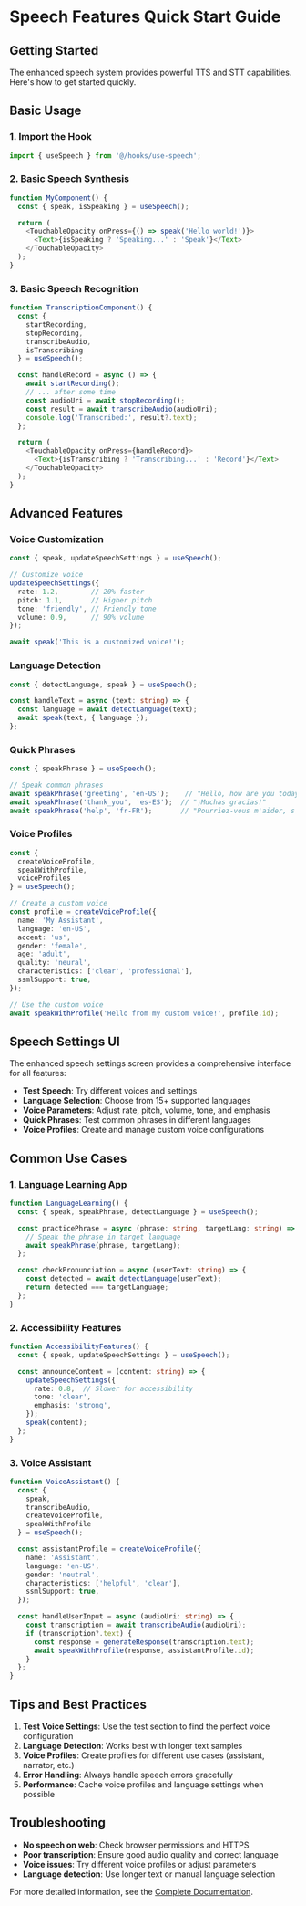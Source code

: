 # Speech Features Quick Start Guide

## Getting Started

The enhanced speech system provides powerful TTS and STT capabilities. Here's how to get started quickly.

## Basic Usage

### 1. Import the Hook

```typescript
import { useSpeech } from '@/hooks/use-speech';
```

### 2. Basic Speech Synthesis

```typescript
function MyComponent() {
  const { speak, isSpeaking } = useSpeech();

  return (
    <TouchableOpacity onPress={() => speak('Hello world!')}>
      <Text>{isSpeaking ? 'Speaking...' : 'Speak'}</Text>
    </TouchableOpacity>
  );
}
```

### 3. Basic Speech Recognition

```typescript
function TranscriptionComponent() {
  const { 
    startRecording, 
    stopRecording, 
    transcribeAudio,
    isTranscribing 
  } = useSpeech();

  const handleRecord = async () => {
    await startRecording();
    // ... after some time
    const audioUri = await stopRecording();
    const result = await transcribeAudio(audioUri);
    console.log('Transcribed:', result?.text);
  };

  return (
    <TouchableOpacity onPress={handleRecord}>
      <Text>{isTranscribing ? 'Transcribing...' : 'Record'}</Text>
    </TouchableOpacity>
  );
}
```

## Advanced Features

### Voice Customization

```typescript
const { speak, updateSpeechSettings } = useSpeech();

// Customize voice
updateSpeechSettings({
  rate: 1.2,        // 20% faster
  pitch: 1.1,       // Higher pitch
  tone: 'friendly', // Friendly tone
  volume: 0.9,      // 90% volume
});

await speak('This is a customized voice!');
```

### Language Detection

```typescript
const { detectLanguage, speak } = useSpeech();

const handleText = async (text: string) => {
  const language = await detectLanguage(text);
  await speak(text, { language });
};
```

### Quick Phrases

```typescript
const { speakPhrase } = useSpeech();

// Speak common phrases
await speakPhrase('greeting', 'en-US');    // "Hello, how are you today?"
await speakPhrase('thank_you', 'es-ES');  // "¡Muchas gracias!"
await speakPhrase('help', 'fr-FR');       // "Pourriez-vous m'aider, s'il vous plaît?"
```

### Voice Profiles

```typescript
const { 
  createVoiceProfile, 
  speakWithProfile, 
  voiceProfiles 
} = useSpeech();

// Create a custom voice
const profile = createVoiceProfile({
  name: 'My Assistant',
  language: 'en-US',
  accent: 'us',
  gender: 'female',
  age: 'adult',
  quality: 'neural',
  characteristics: ['clear', 'professional'],
  ssmlSupport: true,
});

// Use the custom voice
await speakWithProfile('Hello from my custom voice!', profile.id);
```

## Speech Settings UI

The enhanced speech settings screen provides a comprehensive interface for all features:

- **Test Speech**: Try different voices and settings
- **Language Selection**: Choose from 15+ supported languages
- **Voice Parameters**: Adjust rate, pitch, volume, tone, and emphasis
- **Quick Phrases**: Test common phrases in different languages
- **Voice Profiles**: Create and manage custom voice configurations

## Common Use Cases

### 1. Language Learning App

```typescript
function LanguageLearning() {
  const { speak, speakPhrase, detectLanguage } = useSpeech();

  const practicePhrase = async (phrase: string, targetLang: string) => {
    // Speak the phrase in target language
    await speakPhrase(phrase, targetLang);
  };

  const checkPronunciation = async (userText: string) => {
    const detected = await detectLanguage(userText);
    return detected === targetLanguage;
  };
}
```

### 2. Accessibility Features

```typescript
function AccessibilityFeatures() {
  const { speak, updateSpeechSettings } = useSpeech();

  const announceContent = (content: string) => {
    updateSpeechSettings({
      rate: 0.8,  // Slower for accessibility
      tone: 'clear',
      emphasis: 'strong',
    });
    speak(content);
  };
}
```

### 3. Voice Assistant

```typescript
function VoiceAssistant() {
  const { 
    speak, 
    transcribeAudio, 
    createVoiceProfile,
    speakWithProfile 
  } = useSpeech();

  const assistantProfile = createVoiceProfile({
    name: 'Assistant',
    language: 'en-US',
    gender: 'neutral',
    characteristics: ['helpful', 'clear'],
    ssmlSupport: true,
  });

  const handleUserInput = async (audioUri: string) => {
    const transcription = await transcribeAudio(audioUri);
    if (transcription?.text) {
      const response = generateResponse(transcription.text);
      await speakWithProfile(response, assistantProfile.id);
    }
  };
}
```

## Tips and Best Practices

1. **Test Voice Settings**: Use the test section to find the perfect voice configuration
2. **Language Detection**: Works best with longer text samples
3. **Voice Profiles**: Create profiles for different use cases (assistant, narrator, etc.)
4. **Error Handling**: Always handle speech errors gracefully
5. **Performance**: Cache voice profiles and language settings when possible

## Troubleshooting

- **No speech on web**: Check browser permissions and HTTPS
- **Poor transcription**: Ensure good audio quality and correct language
- **Voice issues**: Try different voice profiles or adjust parameters
- **Language detection**: Use longer text or manual language selection

For more detailed information, see the [Complete Documentation](./SPEECH_FEATURES.md).